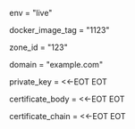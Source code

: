 env = "live"

docker_image_tag = "1123"

zone_id = "123"

domain = "example.com"

private_key = <<-EOT
EOT

certificate_body = <<-EOT
EOT

certificate_chain = <<-EOT
EOT


